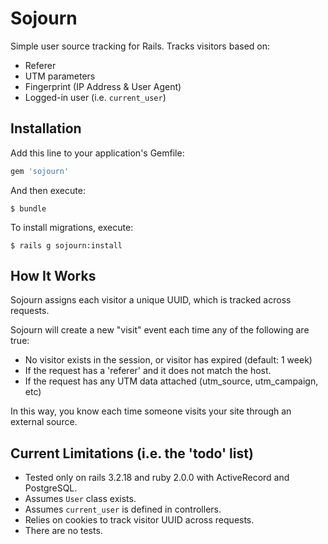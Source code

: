 # Sojourn

Simple user source tracking for Rails. Tracks visitors based on:

* Referer
* UTM parameters
* Fingerprint (IP Address & User Agent)
* Logged-in user (i.e. `current_user`)

## Installation

Add this line to your application's Gemfile:

```ruby
gem 'sojourn'
```

And then execute:

    $ bundle

To install migrations, execute:

    $ rails g sojourn:install

## How It Works

Sojourn assigns each visitor a unique UUID, which is tracked across requests.

Sojourn will create a new "visit" event each time any of the following are true:

* No visitor exists in the session, or visitor has expired (default: 1 week)
* If the request has a 'referer' and it does not match the host.
* If the request has any UTM data attached (utm_source, utm_campaign, etc)

In this way, you know each time someone visits your site through an external source.

## Current Limitations (i.e. the 'todo' list)

* Tested only on rails 3.2.18 and ruby 2.0.0 with ActiveRecord and PostgreSQL.
* Assumes `User` class exists.
* Assumes `current_user` is defined in controllers.
* Relies on cookies to track visitor UUID across requests.
* There are no tests.
